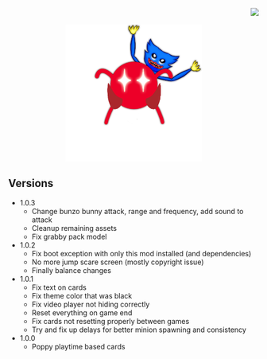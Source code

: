 <p align="right"> 
<a href="https://www.paypal.com/paypalme/otdan">
<img src="https://raw.githubusercontent.com/aha999/DonateButtons/master/Paypal.png" height="65" />
</a>
</p>
<p align="center"> 
<img src="https://github.com/otDan/PoppyPlaytimeCards/blob/master/PoppyPlaytimeCards/icon-full.png?raw=true" height="275" />
</p>

## Versions
- 1.0.3
  - Change bunzo bunny attack, range and frequency, add sound to attack
  - Cleanup remaining assets
  - Fix grabby pack model
- 1.0.2
  - Fix boot exception with only this mod installed (and dependencies)
  - No more jump scare screen (mostly copyright issue)
  - Finally balance changes
- 1.0.1
  - Fix text on cards
  - Fix theme color that was black
  - Fix video player not hiding correctly
  - Reset everything on game end
  - Fix cards not resetting properly between games
  - Try and fix up delays for better minion spawning and consistency
- 1.0.0
  - Poppy playtime based cards